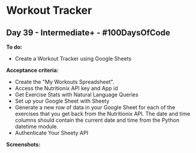 # Workout Tracker
## Day 39 - Intermediate+ - \#100DaysOfCode

**To do:**
* Create a Workout Tracker using Google Sheets

**Acceptance criteria:**
* Create the "My Workouts Spreadsheet".
* Access the Nutritionix API key and App id
* Get Exercise Stats with Natural Language Queries
* Set up your Google Sheet with Sheety
* Generate a new row of data in your Google Sheet for each of the exercises that you get back from the 
  Nutritionix API. The date and time columns should contain the current date and time from the Python datetime module.
* Authenticate Your Sheety API

**Screenshots:**

![]()
